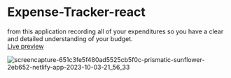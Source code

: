 # Expense-Tracker-react
from this application recording all of your expenditures so you have a clear and detailed understanding of your budget. <br>
<a href="https://651c3fe5f480ad5525cb5f0c--prismatic-sunflower-2eb652.netlify.app/">Live preview </a>

![screencapture-651c3fe5f480ad5525cb5f0c-prismatic-sunflower-2eb652-netlify-app-2023-10-03-21_56_33](https://github.com/Sandunrmst/Expense-Tracker-react/assets/49017841/a0d790cf-8582-41d4-b1ed-bec7f3447570)

